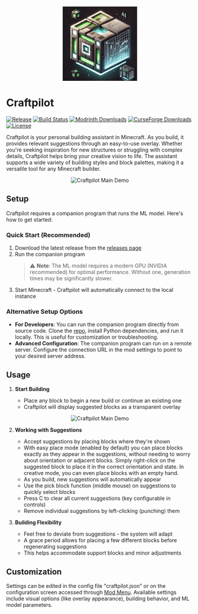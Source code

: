 <p align="center">
  <img src="src/main/resources/assets/craftpilot/icon.png" alt="Craftpilot Logo" width="200">
</p>

# Craftpilot

[![Release](https://img.shields.io/github/v/release/mmmfrieddough/craftpilot?include_prereleases)](https://github.com/mmmfrieddough/craftpilot/releases)
[![Build Status](https://github.com/mmmfrieddough/craftpilot/actions/workflows/release.yml/badge.svg)](https://github.com/mmmfrieddough/craftpilot/actions)
[![Modrinth Downloads](https://img.shields.io/modrinth/dt/ts4PA6el?logo=modrinth)](https://modrinth.com/mod/craftpilot)
[![CurseForge Downloads](https://img.shields.io/curseforge/dt/1174507?logo=curseforge)](https://www.curseforge.com/minecraft/mc-mods/craftpilot)
[![License](https://img.shields.io/github/license/mmmfrieddough/craftpilot)](LICENSE)

Craftpilot is your personal building assistant in Minecraft. As you build, it provides relevant suggestions through an easy-to-use overlay. Whether you're seeking inspiration for new structures or struggling with complex details, Craftpilot helps bring your creative vision to life. The assistant supports a wide variety of building styles and block palettes, making it a versatile tool for any Minecraft builder.

<p align="center">
  <img src="showcase1.gif" alt="Craftpilot Main Demo" width="600">
</p>

## Setup

Craftpilot requires a companion program that runs the ML model. Here's how to get started:

### Quick Start (Recommended)

1. Download the latest release from the [releases page](https://github.com/mmmfrieddough/minecraft-schematic-generator/releases)
2. Run the companion program
   > ⚠️ **Note**: The ML model requires a modern GPU (NVIDIA recommended) for optimal performance. Without one, generation times may be significantly slower.
3. Start Minecraft - Craftpilot will automatically connect to the local instance

### Alternative Setup Options

- **For Developers**: You can run the companion program directly from source code. Clone the [repo](https://github.com/mmmfrieddough/minecraft-schematic-generator), install Python dependencies, and run it locally. This is useful for customization or troubleshooting.
- **Advanced Configuration**: The companion program can run on a remote server. Configure the connection URL in the mod settings to point to your desired server address.

## Usage

1. **Start Building**

   - Place any block to begin a new build or continue an existing one
   - Craftpilot will display suggested blocks as a transparent overlay

<p align="center">
  <img src="showcase2.gif" alt="Craftpilot Main Demo" width="600">
</p>

2. **Working with Suggestions**

   - Accept suggestions by placing blocks where they're shown
   - With easy place mode (enabled by default) you can place blocks exactly as they appear in the suggestions, without needing to worry about orientation or adjacent blocks. Simply right-click on the suggested block to place it in the correct orientation and state. In creative mode, you can even place blocks with an empty hand.
   - As you build, new suggestions will automatically appear
   - Use the pick block function (middle mouse) on suggestions to quickly select blocks
   - Press C to clear all current suggestions (key configurable in controls)
   - Remove individual suggestions by left-clicking (punching) them

3. **Building Flexibility**
   - Feel free to deviate from suggestions - the system will adapt
   - A grace period allows for placing a few different blocks before regenerating suggestions
   - This helps accommodate support blocks and minor adjustments

## Customization

Settings can be edited in the config file "craftpilot.json" or on the configuration screen accessed through [Mod Menu](https://github.com/TerraformersMC/ModMenu). Available settings include visual options (like overlay appearance), building behavior, and ML model parameters.
